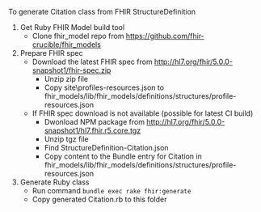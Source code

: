To generate Citation class from FHIR StructureDefinition

1. Get Ruby FHIR Model build tool 
   * Clone fhir_model repo from https://github.com/fhir-crucible/fhir_models
2. Prepare FHIR spec
   * Download the latest FHIR spec from http://hl7.org/fhir/5.0.0-snapshot1/fhir-spec.zip
     * Unzip zip file
     * Copy site\profiles-resources.json to fhir_models/lib/fhir_models/definitions/structures/profile-resources.json
   * If FHIR spec download is not available (possible for latest CI build)
     * Dwonload NPM package from http://hl7.org/fhir/5.0.0-snapshot1/hl7.fhir.r5.core.tgz
     * Unzip tgz file
     * Find StructureDefinition-Citation.json
     * Copy content to the Bundle entry for Citation in fhir_models/lib/fhir_models/definitions/structures/profile-resources.json
3. Generate Ruby class
   * Run command `bundle exec rake fhir:generate`
   * Copy generated Citation.rb to this folder
